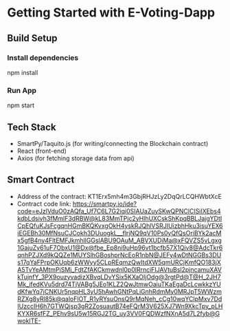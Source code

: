 # Getting Started with E-Voting-Dapp



## Build Setup
### Install dependencies
npm install
### Run App
npm start

## Tech Stack

- SmartPy/Taquito.js (for writing/connecting the Blockchain contract)
- React (front-end)
- Axios (for fetching storage data from api)

## Smart Contract
- Address of the contract: KT1Erx5mh4m3GbjRHJzLy2DqQrLCQHWbtXcE
- Contract code link: https://smartpy.io/ide?code=eJzlVduO0zAQfa_Uf7C6L7G2iqi0SIAUaZuySKwQPNClCISiIXEbs4kdbLdsivh3fMmlF3dRBW@kL83MmTPjc2yHlhUXCskShKpqBBLJajgYDtICpEQfuKJsFcgqnHGmBKQKvxgOkH4yskRJQhlVSRJIUizbhHku3isuYEX6iEGEBh30MfNsuCJCokh3DUuogkL__flrjNQ9qV10Ps0yQfQsOriBYk2acMx5gfB4ny4FltEMFJkmhllGGslABU9OAuM_ABVXUDiMa@xFQVZS5vLgxg1GajuZv61uF7ObxU1@Dx@fbe_Ep8ni9uHp96vt1bcfb57X1Qjv8@AdcTkr6qnhPZJXd9kQQZe1MUYSlhGBoshprNcEoR1nbN@JEFy4wDtNGGBs3DUs17qYaFPrpOKUqb6zWWyy5CLpREqmzQwItdXW5qmURCjKmfQO183jXA5TvYeAMtmPjSMj_FdtZfAKCkmwdnl0p0lRrnciFIJAVtuBsl2pjncamuXAVkTujnfY_3PX9ouzyvadizXBvqLDvYSix5KXaOIjOdg@3rgtPd@T@H_2JH7Mk_ifedKVu5drd74TjVABg5JEo1KLZ2QwJtmwOaiuTKaEgaDcLcwkkzYUdKfwYq7jCNKUr5nqpHL3yU5hAwhGNtPqLiGnhRdmMy0MRJpT5WWzmRZXg8yRl85k@qaloFlOT_R1yRYsuOnsQ9rMqNeh_cCg10wqYClpMxv7DdIUzccIH6h7GTWQjsp3gR2ZosuautB74eFQrM3V625XJ7Wn9XkcTpy_pLHKYXR6sfFZ_PEhv9sU5w15RGJ2TG_uy3VV0FQDWzfNXnA5d7L2fyb@GwoklTE-





